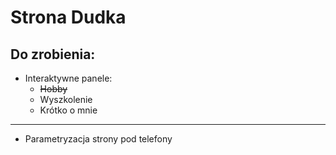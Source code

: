 # Strona Dudka

## Do zrobienia:
- Interaktywne panele:
    - ~~Hobby~~
    - Wyszkolenie
    - Krótko o mnie
---
- Parametryzacja strony pod telefony
